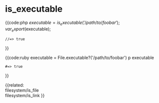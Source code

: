 # is_executable

{{code:php
    $executable = is_executable('/path/to/foobar');
    var_export($executable);

    //=> true
}}

{{code:ruby
    executable = File.executable?('/path/to/foobar')
    p executable

    #=> true
}}


{{related:                
    filesystem/is_file      
    filesystem/is_link
}}
